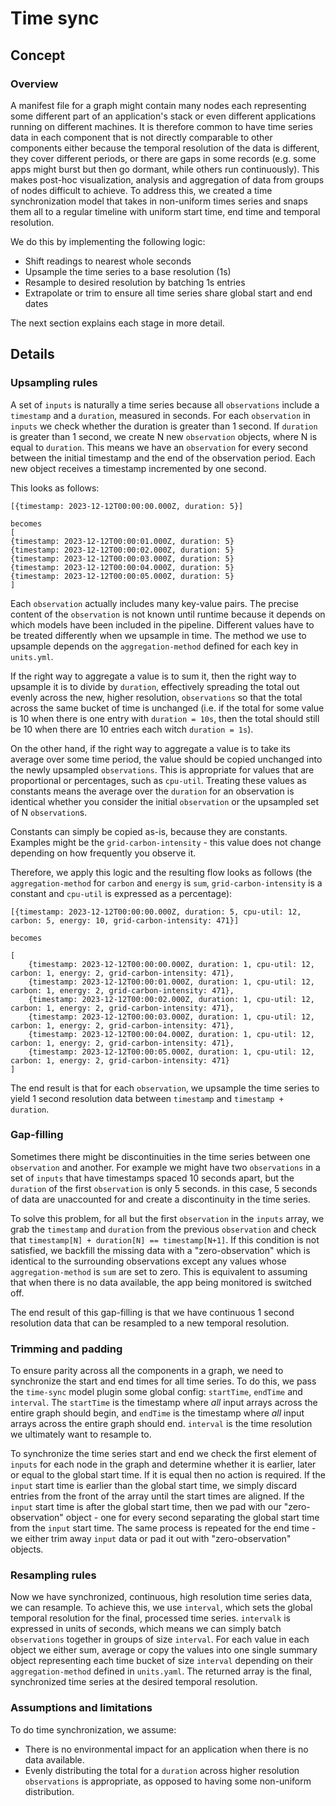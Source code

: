 # Time sync

## Concept

### Overview

A manifest file for a graph might contain many nodes each representing some different part of an application's stack or even different applications running on different machines. It is therefore common to have time series data in each component that is not directly comparable to other components either because the temporal resolution of the data is different, they cover different periods, or there are gaps in some records (e.g. some apps might burst but then go dormant, while others run continuously). This makes post-hoc visualization, analysis and aggregation of data from groups of nodes difficult to achieve. To address this, we created a time synchronization model that takes in non-uniform times series and snaps them all to a regular timeline with uniform start time, end time and temporal resolution. 

We do this by implementing the following logic:

- Shift readings to nearest whole seconds
- Upsample the time series to a base resolution (1s) 
- Resample to desired resolution by batching 1s entries
- Extrapolate or trim to ensure all time series share global start and end dates

The next section explains each stage in more detail.

## Details

### Upsampling rules

A set of `inputs` is naturally a time series because all `observations` include a `timestamp` and a `duration`, measured in seconds. 
For each `observation` in `inputs` we check whether the duration is greater than 1 second. If `duration` is greater than 1 second, we create N new `observation` objects, where N is equal to `duration`. This means we have an `observation` for every second between the initial timestamp and the end of the observation period. Each new object receives a timestamp incremented by one second. 

This looks as follows:

```
[{timestamp: 2023-12-12T00:00:00.000Z, duration: 5}]

becomes
[
{timestamp: 2023-12-12T00:00:01.000Z, duration: 5}
{timestamp: 2023-12-12T00:00:02.000Z, duration: 5}
{timestamp: 2023-12-12T00:00:03.000Z, duration: 5}
{timestamp: 2023-12-12T00:00:04.000Z, duration: 5}
{timestamp: 2023-12-12T00:00:05.000Z, duration: 5}
]
```

Each `observation` actually includes many key-value pairs. The precise content of the `observation` is not known until runtime because it depends on which models have been included in the pipeline. Different values have to be treated differently when we upsample in time. The method we use to upsample depends on the `aggregation-method` defined for each key in `units.yml`. 

If the right way to aggregate a value is to sum it, then the right way to upsample it is to divide by `duration`, effectively spreading the total out evenly across the new, higher resolution, `observations` so that the total across the same bucket of time is unchanged (i.e. if the total for some value is 10 when there is one entry with `duration = 10s`, then the total should still be 10 when there are 10 entries each witch `duration = 1s`).

On the other hand, if the right way to aggregate a value is to take its average over some time period, the value should be copied unchanged into the newly upsampled `observations`. This is appropriate for values that are proportional or percentages, such as `cpu-util`. Treating these values as constants means the average over the `duration` for an observation is identical whether you consider the initial `observation` or the upsampled set of N `observation`s.

Constants can simply be copied as-is, because they are constants. Examples might be the `grid-carbon-intensity` - this value does not change depending on how frequently you observe it.

Therefore, we apply this logic and the resulting flow looks as follows (the `aggregation-method` for `carbon` and `energy` is `sum`, `grid-carbon-intensity` is a constant and `cpu-util` is expressed as a percentage):

```
[{timestamp: 2023-12-12T00:00:00.000Z, duration: 5, cpu-util: 12, carbon: 5, energy: 10, grid-carbon-intensity: 471}]

becomes

[
    {timestamp: 2023-12-12T00:00:00.000Z, duration: 1, cpu-util: 12, carbon: 1, energy: 2, grid-carbon-intensity: 471},
    {timestamp: 2023-12-12T00:00:01.000Z, duration: 1, cpu-util: 12, carbon: 1, energy: 2, grid-carbon-intensity: 471},
    {timestamp: 2023-12-12T00:00:02.000Z, duration: 1, cpu-util: 12, carbon: 1, energy: 2, grid-carbon-intensity: 471},
    {timestamp: 2023-12-12T00:00:03.000Z, duration: 1, cpu-util: 12, carbon: 1, energy: 2, grid-carbon-intensity: 471},
    {timestamp: 2023-12-12T00:00:04.000Z, duration: 1, cpu-util: 12, carbon: 1, energy: 2, grid-carbon-intensity: 471},
    {timestamp: 2023-12-12T00:00:05.000Z, duration: 1, cpu-util: 12, carbon: 1, energy: 2, grid-carbon-intensity: 471}
]
```

The end result is that for each `observation`, we upsample the time series to yield 1 second resolution data between `timestamp` and `timestamp + duration`.

### Gap-filling

Sometimes there might be discontinuities in the time series between one `observation` and another. For example we might have two `observations` in a set of `inputs` that have timestamps spaced 10 seconds apart, but the `duration` of the first `observation` is only 5 seconds. in this case, 5 seconds of data are unaccounted for and create a discontinuity in the time series.

To solve this problem, for all but the first `observation` in the `inputs` array, we grab the `timestamp` and `duration` from the previous `observation` and check that `timestamp[N] + duration[N] == timestamp[N+1]`. If this condition is not satisfied, we backfill the missing data with a "zero-observation" which is identical to the surrounding observations except any values whose `aggregation-method` is `sum` are set to zero. This is equivalent to assuming that when there is no data available, the app being monitored is switched off.

The end result of this gap-filling is that we have continuous 1 second resolution data that can be resampled to a new temporal resolution.

### Trimming and padding

To ensure parity across all the components in a graph, we need to synchronize the start and end times for all time series. To do this, we pass the `time-sync` model plugin some global config: `startTime`, `endTime` and `interval`. The `startTime` is the timestamp where *all* input arrays across the entire graph should begin, and `endTime` is the timestamp where *all* input arrays across the entire graph should end. `interval` is the time resolution we ultimately want to resample to.

To synchronize the time series start and end we check the first element of `inputs` for each node in the graph and determine whether it is earlier, later or equal to the global start time. If it is equal then no action is required. If the `input` start time is earlier than the global start time, we simply discard entries from the front of the array until the start times are aligned. If the `input` start time is after the global start time, then we pad with our "zero-observation" object - one for every second separating the global start time from the `input` start time. The same process is repeated for the end time - we either trim away `input` data or pad it out with "zero-observation" objects.


### Resampling rules

Now we have synchronized, continuous, high resolution time series data, we can resample. To achieve this, we use `interval`, which sets the global temporal resolution for the final, processed time series. `intervalk` is expressed in units of seconds, which means we can simply batch `observations` together in groups of size `interval`. For each value in each object we either sum, average or copy the values into one single summary object representing each time bucket of size `interval` depending on their `aggregation-method` defined in `units.yaml`. The returned array is the final, synchronized time series at the desired temporal resolution.

### Assumptions and limitations

To do time synchronization, we assume:

- There is no environmental impact for an application when there is no data available.
- Evenly distributing the total for a `duration` across higher resolution `observations` is appropriate, as opposed to having some non-uniform distribution.




